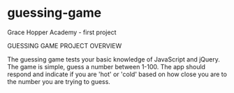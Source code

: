 # guessing-game
Grace Hopper Academy - first project

GUESSING GAME PROJECT OVERVIEW

The guessing game tests your basic knowledge of JavaScript and jQuery. The game is simple, guess a number between 1-100. The app should respond and indicate if you are 'hot' or 'cold' based on how close you are to the number you are trying to guess.
